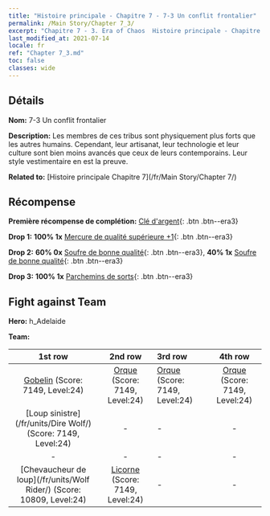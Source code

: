 ```yaml
---
title: "Histoire principale - Chapitre 7 - 7-3 Un conflit frontalier"
permalink: /Main Story/Chapter 7_3/
excerpt: "Chapitre 7 - 3. Era of Chaos  Histoire principale - Chapitre 7_3. 7-3 Un conflit frontalier"
last_modified_at: 2021-07-14
locale: fr
ref: "Chapter 7_3.md"
toc: false
classes: wide
---
```


## Détails

 **Nom:** 7-3 Un conflit frontalier

 **Description:** Les membres de ces tribus sont physiquement plus forts que les autres humains. Cependant, leur artisanat, leur technologie et leur culture sont bien moins avancés que ceux de leurs contemporains. Leur style vestimentaire en est la preuve.

 **Related to:** [Histoire principale Chapitre 7](/fr/Main Story/Chapter 7/)

## Récompense

 **Première récompense de complétion:** [Clé d'argent](/ItemsFR/con_693/){: .btn .btn--era3}

 **Drop 1:** **100% 1x** [Mercure de qualité supérieure +1](/ItemsFR/mat_21/){: .btn .btn--era3}

 **Drop 2:** **60% 0x** [Soufre de bonne qualité](/ItemsFR/mat_15/){: .btn .btn--era3}, **40% 1x** [Soufre de bonne qualité](/ItemsFR/mat_15/){: .btn .btn--era3}

 **Drop 3:** **100% 1x** [Parchemins de sorts](/ItemsFR/con_694/){: .btn .btn--era3}


## Fight against Team
 **Hero:** h_Adelaide

 **Team:**


  | 1st row | 2nd row | 3rd row | 4th row |
  |:----:|:----:|:----|:----:|
  | [Gobelin](/fr/units/Goblin/) (Score: 7149, Level:24)  | [Orque](/fr/units/Orc/) (Score: 7149, Level:24)  | [Orque](/fr/units/Orc/) (Score: 7149, Level:24)  | [Orque](/fr/units/Orc/) (Score: 7149, Level:24)  |
  | [Loup sinistre](/fr/units/Dire Wolf/) (Score: 7149, Level:24)  | - | - | - |
  | - | - | - | - |
  | [Chevaucheur de loup](/fr/units/Wolf Rider/) (Score: 10809, Level:24)  | [Licorne](/fr/units/Unicorn/) (Score: 7149, Level:24)  | - | - |


